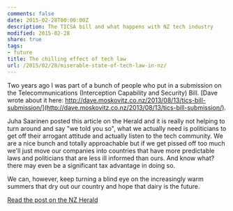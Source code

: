 ```yaml
---
comments: false
date: 2015-02-28T00:00:00Z
description: The TICSA bill and what happens with NZ tech industry
modified: 2015-02-28
share: true
tags:
- future
title: The chilling effect of tech law
url: /2015/02/28/miserable-state-of-tech-law-in-nz/
---
```


Two years ago I was part of a bunch of people who put in a submission on
the Telecommunications (Interception Capability and Security) Bill. [Dave
wrote about it here: http://dave.moskovitz.co.nz/2013/08/13/tics-bill-submission/](http://dave.moskovitz.co.nz/2013/08/13/tics-bill-submission/).

Juha Saarinen posted this article on the Herald and it is really not
helping to turn around and say "we told you so", what we actually need
is politicians to get off their arrogant attitude and actually listen to
the tech community. We are a nice bunch and totally approachable but if
we get pissed off too much we'll just move our companies into countries
that have more predictable laws and politicians that are less
ill informed than ours. And know what? there may even be a significant
tax advantage in doing so.

We can, however, keep turning a blind eye on the increasingly warm
summers that dry out our country and hope that dairy is the future.

[Read the post on the NZ Herald](http://www.nzherald.co.nz/business/news/article.cfm?c_id=3&objectid=11409067)
